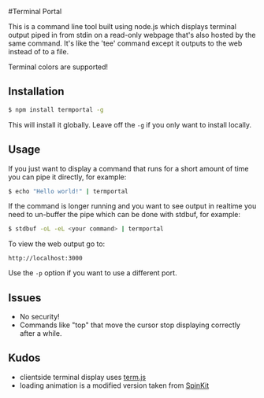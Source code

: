 #Terminal Portal

This is a command line tool built using node.js which displays terminal output piped in from stdin on a read-only webpage that's also hosted by the same command. It's like the 'tee' command except it outputs to the web instead of to a file.

Terminal colors are supported!

## Installation

```bash
$ npm install termportal -g
```

This will install it globally. Leave off the `-g` if you only want to install locally.

## Usage

If you just want to display a command that runs for a short amount of time you can pipe it directly, for example:
```bash
$ echo "Hello world!" | termportal
```

If the command is longer running and you want to see output in realtime you need to un-buffer the pipe which can be done with stdbuf, for example:
```bash
$ stdbuf -oL -eL <your command> | termportal
```

To view the web output go to:
```
http://localhost:3000
```

Use the `-p` option if you want to use a different port.

## Issues
- No security!
- Commands like "top" that move the cursor stop displaying correctly after a while.

## Kudos

- clientside terminal display uses [term.js](https://github.com/chjj/term.js)
- loading animation is a modified version taken from [SpinKit](https://github.com/tobiasahlin/SpinKit)
